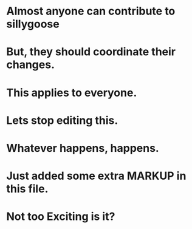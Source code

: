 # Almost anyone can contribute to sillygoose
# But, they should coordinate their changes.
# This applies to everyone.
# Lets stop editing this.
# Whatever happens, happens.

# Just added some extra __MARKUP__ in this file.
# Not too __Exciting__ is it?


